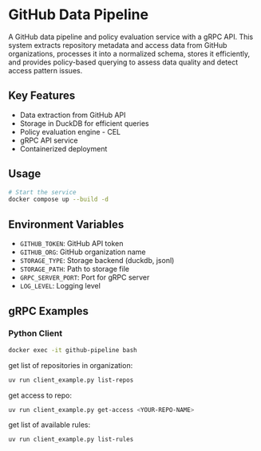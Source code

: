 # GitHub Data Pipeline

A GitHub data pipeline and policy evaluation service with a gRPC API. This system extracts repository metadata and access data from GitHub organizations, processes it into a normalized schema, stores it efficiently, and provides policy-based querying to assess data quality and detect access pattern issues.

## Key Features

- Data extraction from GitHub API
- Storage in DuckDB for efficient queries
- Policy evaluation engine - CEL
- gRPC API service
- Containerized deployment

## Usage

```bash
# Start the service
docker compose up --build -d
```

## Environment Variables

- `GITHUB_TOKEN`: GitHub API token
- `GITHUB_ORG`: GitHub organization name
- `STORAGE_TYPE`: Storage backend (duckdb, jsonl)
- `STORAGE_PATH`: Path to storage file
- `GRPC_SERVER_PORT`: Port for gRPC server
- `LOG_LEVEL`: Logging level

## gRPC Examples

### Python Client

```bash
docker exec -it github-pipeline bash
```

get list of repositories in organization:
```bash
uv run client_example.py list-repos
```

get access to repo:
```bash
uv run client_example.py get-access <YOUR-REPO-NAME>
```

get list of available rules:
```bash
uv run client_example.py list-rules
```
